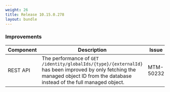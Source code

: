 ```yaml
---
weight: 26
title: Release 10.15.0.278
layout: bundle
---
```


<!--10.15.0.264 - 10.15.0.278-->

### Improvements

<div><table ><colgroup>
<col style="width: 15%;"><col style="width: 70%;"><col style="width: 15%;"></colgroup>
<thead><tr>
<th>
Component</th>
<th>
Description</th>
<th>
Issue</th>
</tr>
</thead><tbody>

<tr>
<td>REST API</td>
<td>The performance of <code>GET /identity/globalIds/{type}/{externalId}</code> has been improved by only fetching the managed object ID from the database instead of the full managed object.</td>
<td>MTM-50232</td>
</tr>

</tbody></table></div>
